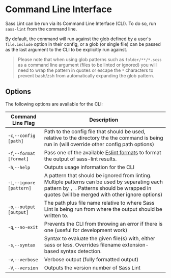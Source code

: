 # Command Line Interface

Sass Lint can be run via its Command Line Interface (CLI). To do so, run `sass-lint` from the command line.

By default, the command will run against the glob defined by a user's `file.include` option in their config, or a glob (or single file) can be passed as the last argument to the CLI to be explicitly run against.

> Please note that when using glob patterns such as `folder/**/*.scss` as a command line argument (files to be linted or ignored) you will need to wrap the pattern in quotes or escape the `*` characters to prevent bash/zsh from automatically expanding the glob pattern.

## Options

The following options are available for the CLI:

Command Line Flag        | Description
-------------------------|------------------------------------
`-c`,`--config [path]`    | Path to the config file that should be used, relative to the directory the the command is being run in (will override other config path options)
`-f`,`--format [format]`  | Pass one of the available [Eslint formats](https://github.com/eslint/eslint/tree/master/lib/formatters) to format the output of sass-lint results.
`-h`,`--help`             | Outputs usage information for the CLI
`-i`,`--ignore [pattern]` | A pattern that should be ignored from linting. Multiple patterns can be used by separating each pattern by `, `. Patterns should be wrapped in quotes (will be merged with other ignore options)
`-o`,`--output [output]`  | The path plus file name relative to where Sass Lint is being run from where the output should be written to.
`-q`,`--no-exit`          | Prevents the CLI from throwing an error if there is one (useful for development work)
`-s`,`--syntax`           | Syntax to evaluate the given file(s) with, either sass or less. Overrides filename extension-based syntax detection.
`-v`,`--verbose`          | Verbose output (fully formatted output)
`-V`,`--version`          | Outputs the version number of Sass Lint
